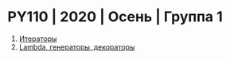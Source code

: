# PY110 | 2020 | Осень | Группа 1

1. [Итераторы](https://www.notion.so/1-5e5d5f73ad6d4159a758349e47357302)
2. [Lambda, генераторы, декораторы](https://www.notion.so/2-Lambda-14fbf0629fc441cd96bf23bbe1474197)
